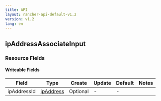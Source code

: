 ```yaml
---
title: API
layout: rancher-api-default-v1.2
version: v1.2
lang: en
---
```


## ipAddressAssociateInput



### Resource Fields

#### Writeable Fields

Field | Type | Create | Update | Default | Notes
---|---|---|---|---|---
ipAddressId | [ipAddress]({{site.baseurl}}/rancher/{{page.version}}/{{page.lang}}/api/api-resources/ipAddress/) | Optional | - | - | 



<br>
